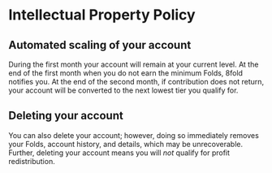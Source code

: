 # Intellectual Property Policy

## Automated scaling of your account

During the first month your account will remain at your current level. At the end of the first month when you do not earn the minimum Folds, 8fold notifies you. At the end of the second month, if contribution does not return, your account will be converted to the next lowest tier you qualify for.

## Deleting your account

You can also delete your account; however, doing so immediately removes your Folds, account history, and details, which may be unrecoverable. Further, deleting your account means you will _not_ qualify for profit redistribution.

